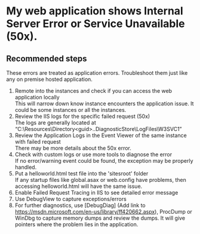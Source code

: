 # My web application shows Internal Server Error or Service Unavailable (50x).

## **Recommended steps**
These errors are treated as application errors. Troubleshoot them just like any on premise hosted application.  

1.	Remote into the instances and check if you can access the web application locally <br> 
This will narrow down know instance encounters the application issue. It could be some instances or all the instances. 
2.	Review the IIS logs for the specific failed request (50x) <br>
The logs are generally located at “C:\Resources\Directory\<guid>.<role>.DiagnosticStore\LogFiles\W3SVC1”
3.	Review the Application Logs in the Event Viewer of the same instance with failed request <br>
There may be more details about the 50x error.
4.	Check with custom logs or use more tools to diagnose the error <br>
If no error/warning event could be found, the exception may be properly handled.
5.  Put a helloworld.html test file into the 'sitesroot' folder <br>
If any startup files like global.asax or web.config have problems, then accessing helloworld.html will have the same issue. 
6.  Enable Failed Request Tracing in IIS to see detailed error message
7.	Use DebugView to capture exceptions/errors
8.	For further diagnostics, use [DebugDiag] (Add link to https://msdn.microsoft.com/en-us/library/ff420662.aspx), ProcDump or WinDbg to capture memory dumps and review the dumps. It will give pointers where the problem lies in the application.
